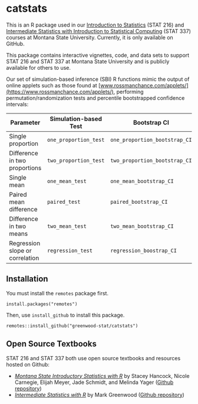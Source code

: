 # catstats

This is an R package used in our [Introduction to Statistics](https://math.montana.edu/courses/s216/) (STAT 216) and [Intermediate Statistics with Introduction to Statistical Computing](https://math.montana.edu/courses/s217/) (STAT 337) courses at Montana State University.  Currently, it is only available on GitHub.  

This package contains interactive vignettes, code, and data sets to support STAT 216 and STAT 337 at Montana State University and is publicly available for others to use.

Our set of simulation-based inference (SBI) R functions mimic the output of online applets such as those found at [www.rossmanchance.com/applets/](https://www.rossmanchance.com/applets/), performing permutation/randomization tests and percentile bootstrapped confidence intervals:

| **Parameter** 	| **Simulation-based Test** 	| **Bootstrap CI** 	|
|-	|-	|-	|
| Single proportion 	| `one_proportion_test` 	| `one_proportion_bootstrap_CI` 	|
| Difference in two proportions 	| `two_proportion_test` 	| `two_proportion_bootstrap_CI` 	|
| Single mean 	| `one_mean_test` 	| `one_mean_bootstrap_CI` 	|
| Paired mean difference 	| `paired_test` 	| `paired_bootstrap_CI` 	|
| Difference in two means 	| `two_mean_test` 	| `two_mean_bootstrap_CI` 	|
| Regression slope or correlation 	| `regression_test`  	| `regression_boostrap_CI` 	|


## Installation 
You must install the `remotes` package first.

```
install.packages("remotes")
```

Then, use `install_github` to install this package.

```
remotes::install_github("greenwood-stat/catstats")
```

## Open Source Textbooks

STAT 216 and STAT 337 both use open source textbooks and resources hosted on Github:

* [_Montana State Introductory Statistics with R_](https://mtstateintrostats.github.io/IntroStatTextbook/) by Stacey Hancock, Nicole Carnegie, Elijah Meyer, Jade Schmidt, and Melinda Yager ([Github repository](https://github.com/MTstateIntroStats/IntroStatTextbook))
* [_Intermediate Statistics with R_](https://greenwood-stat.github.io/GreenwoodBookHTML/) by Mark Greenwood ([Github repository](https://github.com/greenwood-stat/GreenwoodBookHTML))
